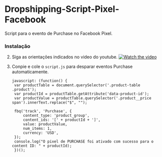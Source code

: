 # Dropshipping-Script-Pixel-Facebook
Script para o evento de Purchase no Facebook Pixel.

### Instalação
2. Siga as orientações indicados no video do youtube.
[![Watch the video](https://img.youtube.com/vi/cGlBWhMFkV8/maxresdefault.jpg)](https://youtu.be/cGlBWhMFkV8)

2. Conpie e cole o `script.js` para desparar eventos Purchase automaticamente.
   ```JS
   javascript: (function() {
    var productTable = document.querySelector('.product-table .product');
    var productId = productTable.getAttribute('data-product-id');
    var productValue = productTable.querySelector('.product__price span').innerText.replace("$", "");

    fbq('track', 'Purchase', {
        content_type: 'product_group',
        content_ids: '[' + productId + ']',
        value: productValue,
        num_items: 1,
        currency: 'USD',
    });
    console.log("O pixel de PURCHASE foi ativado com sucesso para o content ID: " + productId);
    })();
   ```
